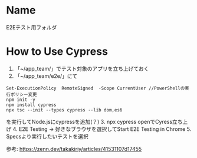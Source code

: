 # Name
E2Eテスト用フォルダ

# How to Use Cypress
1. 「~/app_team/」でテスト対象のアプリを立ち上げておく
2. 「~/app_team/e2e/」にて
```
Set-ExecutionPolicy  RemoteSigned  -Scope CurrentUser //PowerShellの実行ポリシー変更
npm init -y
npm install cypress
npx tsc --init --types cypress --lib dom,es6
```
を実行してNode.jsにcypressを追加(？)
3. npx cypress openでCyress立ち上げ
4. E2E Testing → 好きなブラウザを選択してStart E2E Testing in Chrome
5. Specsより実行したいテストを選択

参考: https://zenn.dev/takakiriy/articles/41531107d17455